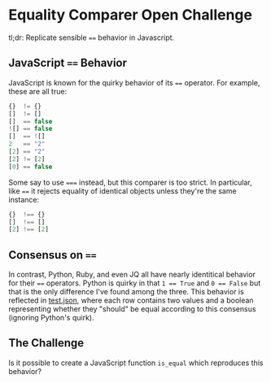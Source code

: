 # Equality Comparer Open Challenge

tl;dr: Replicate sensible `==` behavior in Javascript.

## JavaScript `==` Behavior

JavaScript is known for the quirky behavior of its `==` operator.
For example, these are all true:

```js
{}  != {}
[]  != []
[]  == false
![] == false
[]  == ![]
2   == "2"
[2] == "2"
[2] != [2]
[0] == false
```

Some say to use `===` instead, but this comparer is too strict.
In particular, like `==` it rejects equality of identical objects unless they're the same instance:

```js
{}  !== {}
[]  !== []
[2] !== [2]
```

## Consensus on `==`

In contrast, Python, Ruby, and even JQ all have nearly identitical behavior for their `==` operators.
Python is quirky in that `1 == True` and `0 == False` but that is the only difference I've found among the three.
This behavior is reflected in [test.json](./test.json), where each row contains two values and a boolean representing whether they "should" be equal according to this consensus (ignoring Python's quirk).

## The Challenge

Is it possible to create a JavaScript function `is_equal` which reproduces this behavior?
